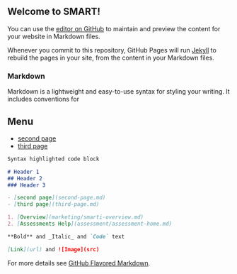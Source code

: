 ## Welcome to SMART!

You can use the [editor on GitHub](https://github.com/prediktech/smarti-docs/edit/main/docs/index.md) to maintain and preview the content for your website in Markdown files.

Whenever you commit to this repository, GitHub Pages will run [Jekyll](https://jekyllrb.com/) to rebuild the pages in your site, from the content in your Markdown files.

### Markdown

Markdown is a lightweight and easy-to-use syntax for styling your writing. It includes conventions for

## Menu
- [second page](second-page.md)
- [third page](third-page.md)

```markdown
Syntax highlighted code block

# Header 1
## Header 2
### Header 3

- [second page](second-page.md)
- [third page](third-page.md)

1. [Overview](marketing/smarti-overview.md)
2. [Assessments Help](assessment/assessment-home.md)

**Bold** and _Italic_ and `Code` text

[Link](url) and ![Image](src)
```

For more details see [GitHub Flavored Markdown](https://guides.github.com/features/mastering-markdown/).

